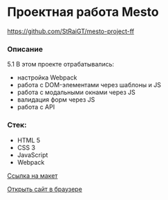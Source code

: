 # Проектная работа Mesto

https://github.com/StRaiGT/mesto-project-ff

### Описание
5.1 В этом проекте отрабатывались:
- настройка Webpack
- работа с DOM-элементами через шаблоны и JS
- работа с модальными окнами через JS
- валидация форм через JS
- работа с API

### Стек:
- HTML 5
- CSS 3
- JavaScript
- Webpack

[Ссылка на макет](https://www.figma.com/file/bjyvbKKJN2naO0ucURl2Z0/JavaScript.-Sprint-5?type=design&node-id=0-1&mode=design&t=uBJucEhipwcZJIN2-0)

[Открыть сайт в браузере](https://straigt.github.io/mesto-project-ff/)
